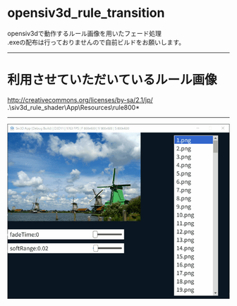 # opensiv3d_rule_transition  
opensiv3dで動作するルール画像を用いたフェード処理  
.exeの配布は行っておりませんので自前ビルドをお願いします。  
***  
# 利用させていただいているルール画像  
http://creativecommons.org/licenses/by-sa/2.1/jp/  
.\siv3d_rule_shader\App\Resources\rule800\*  
***  
![sample_0](https://github.com/Typhoon0x73/opensiv3d_rule_transition/blob/main/sample_0.gif?raw=true)  